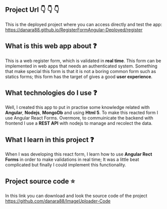 ## Project Url :point_down: :point_down: :point_down:
This is the deployed project where you can access directly and test the app:
https://danara88.github.io/RegisterFormAngular-Deployed/register

## What is this web app about :question:
This is a web register form, which is validated in **real time**. This form can be implemented in web apps that needs an authenticated system. Something that make special this form is that it is not a boring common form such as statics forms; this form has the target of gives a good **user experience**.

## What technologies do I use :question:
Well, I created this app to put in practise some knowledge related with **Angular**, **Nodejs**, **MongoDb** and using **Html 5**. To make this reacted form I use Angular React Forms. Overmore, to commuinicate the backend with frontend I use a **REST API** with nodejs to manage and recolect the data.

## What I learn in this project :question:
When I was developing this react form, I learn how to use **Angular Rect Forms** in order to make validations in real time; It was a little beat complicated but finally I could implement this functionality.

## Project source code :star:
In this link you can download and look the source code of the project
https://github.com/danara88/ImageUploader-Code
